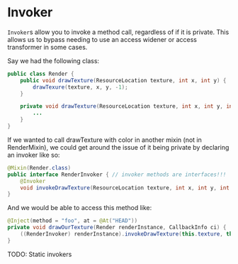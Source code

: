 # Invoker

`Invoker`s allow you to invoke a method call, regardless of if it is private. This allows us to bypass needing to use an access widener or access transformer in some cases.

Say we had the following class:

```java
public class Render {
    public void drawTexture(ResourceLocation texture, int x, int y) {
        drawTexure(texture, x, y, -1);
    }

    private void drawTexture(ResourceLocation texture, int x, int y, int color) {
        ...
    }
}
```

If we wanted to call drawTexture with color in another mixin (not in RenderMixin), we could get around the issue of it being private by declaring an invoker like so:

```java
@Mixin(Render.class)
public interface RenderInvoker { // invoker methods are interfaces!!!
    @Invoker
	void invokeDrawTexture(ResourceLocation texture, int x, int y, int color);
}
```

And we would be able to access this method like:

```java
@Inject(method = "foo", at = @At("HEAD"))
private void drawOurTexture(Render renderInstance, CallbackInfo ci) {
    ((RenderInvoker) renderInstance).invokeDrawTexture(this.texture, this.x, this.y, this.color);
}
```

TODO: Static invokers
